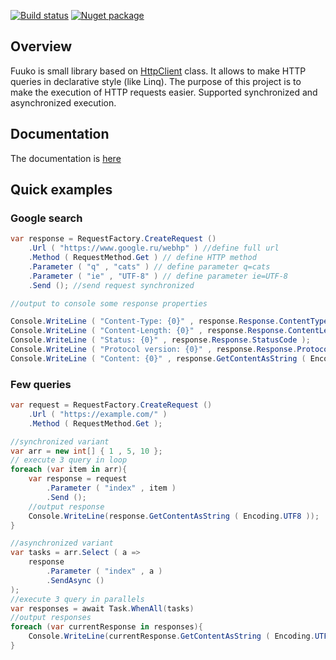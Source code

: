 [![Build status](https://ci.appveyor.com/api/projects/status/a3w1inx1939h8gy0?svg=true)](https://ci.appveyor.com/project/trueromanus/fuuko)
[![Nuget package](https://img.shields.io/badge/nuget-3.5.0-blue.svg)](https://www.nuget.org/packages/Fuuko/)

## Overview
Fuuko is small library based on [HttpClient](https://msdn.microsoft.com/en-us/library/system.net.http.httpclient(v=vs.118).aspx) class. It allows to make HTTP queries in declarative style (like Linq). 
The purpose of this project is to make the execution of HTTP requests easier.
Supported synchronized and asynchronized execution.

## Documentation

The documentation is [here](https://github.com/trueromanus/Fuuko/wiki)

## Quick examples

### Google search
```csharp
var response = RequestFactory.CreateRequest ()
	.Url ( "https://www.google.ru/webhp" ) //define full url
	.Method ( RequestMethod.Get ) // define HTTP method
	.Parameter ( "q" , "cats" ) // define parameter q=cats
	.Parameter ( "ie" , "UTF-8" ) // define parameter ie=UTF-8
	.Send (); //send request synchronized

//output to console some response properties

Console.WriteLine ( "Content-Type: {0}" , response.Response.ContentType );
Console.WriteLine ( "Content-Length: {0}" , response.Response.ContentLength );
Console.WriteLine ( "Status: {0}" , response.Response.StatusCode );
Console.WriteLine ( "Protocol version: {0}" , response.Response.ProtocolVersion );
Console.WriteLine ( "Content: {0}" , response.GetContentAsString ( Encoding.UTF8 ) );
```

### Few queries
```csharp
var request = RequestFactory.CreateRequest ()
	.Url ( "https://example.com/" )
	.Method ( RequestMethod.Get );

//synchronized variant
var arr = new int[] { 1 , 5, 10 };
// execute 3 query in loop
foreach (var item in arr){
    var response = request
    	.Parameter ( "index" , item )
    	.Send ();
    //output response
    Console.WriteLine(response.GetContentAsString ( Encoding.UTF8 ));
}

//asynchronized variant
var tasks = arr.Select ( a => 
    response
    	.Parameter ( "index" , a )
    	.SendAsync ()
);
//execute 3 query in parallels
var responses = await Task.WhenAll(tasks)
//output responses
foreach (var currentResponse in responses){
    Console.WriteLine(currentResponse.GetContentAsString ( Encoding.UTF8 ));
}
```
